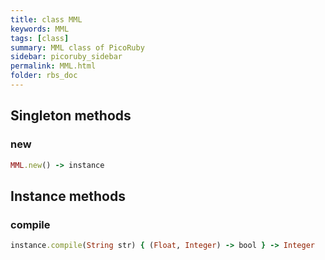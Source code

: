 ```yaml
---
title: class MML
keywords: MML
tags: [class]
summary: MML class of PicoRuby
sidebar: picoruby_sidebar
permalink: MML.html
folder: rbs_doc
---
```

## Singleton methods
### new

```ruby
MML.new() -> instance
```
## Instance methods
### compile

```ruby
instance.compile(String str) { (Float, Integer) -> bool } -> Integer
```
